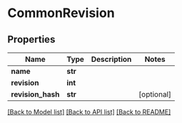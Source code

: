 # CommonRevision

## Properties
Name | Type | Description | Notes
------------ | ------------- | ------------- | -------------
**name** | **str** |  | 
**revision** | **int** |  | 
**revision_hash** | **str** |  | [optional] 

[[Back to Model list]](../vela-client/README.md#documentation-for-models) [[Back to API list]](../vela-client/README.md#documentation-for-api-endpoints) [[Back to README]](../vela-client/README.md)


